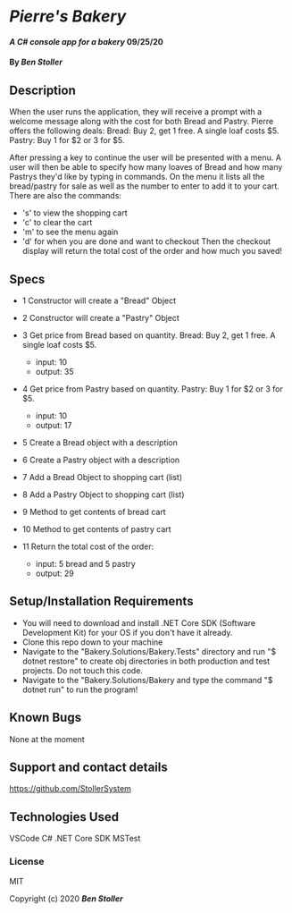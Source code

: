 # _Pierre's Bakery_

#### _A C# console app for a bakery_ 09/25/20

#### By _**Ben Stoller**_

## Description

When the user runs the application, they will receive a prompt with a welcome message along with the cost for both Bread and Pastry.
Pierre offers the following deals:
Bread: Buy 2, get 1 free. A single loaf costs $5.
Pastry: Buy 1 for \$2 or 3 for $5.

After pressing a key to continue the user will be presented with a menu.
A user will then be able to specify how many loaves of Bread and how many Pastrys they'd like by typing in commands. 
On the menu it lists all the bread/pastry for sale as well as the number to enter to add it to your cart. 
There are also the commands:
* 's' to view the shopping cart 
* 'c' to clear the cart
* 'm' to see the menu again
* 'd' for when you are done and want to checkout 
Then the checkout display will return the total cost of the order and how much you saved! 

## Specs

* 1 Constructor will create a "Bread" Object

* 2 Constructor will create a "Pastry" Object 

* 3 Get price from Bread based on quantity. Bread: Buy 2, get 1 free. A single loaf costs $5.
  * input: 10
  * output: 35

* 4 Get price from Pastry based on quantity. Pastry: Buy 1 for $2 or 3 for $5.
  * input: 10
  * output: 17

* 5 Create a Bread object with a description 

* 6 Create a Pastry object with a description 

* 7 Add a Bread Object to shopping cart (list)

* 8 Add a Pastry Object to shopping cart (list)

* 9 Method to get contents of bread cart 

* 10 Method to get contents of pastry cart 

* 11 Return the total cost of the order:
    * input: 5 bread and 5 pastry
    * output: 29

## Setup/Installation Requirements

* You will need to download and install .NET Core SDK (Software Development Kit) for your OS if you don't have it already.
* Clone this repo down to your machine 
* Navigate to the "Bakery.Solutions/Bakery.Tests" directory and run "$ dotnet restore" to create obj directories in both production and test projects. Do not touch this code.
* Navigate to the "Bakery.Solutions/Bakery and type the command "$ dotnet run" to run the program!


## Known Bugs

None at the moment

## Support and contact details

https://github.com/StollerSystem

## Technologies Used

VSCode
C#
.NET Core SDK
MSTest


### License

MIT

Copyright (c) 2020 **_Ben Stoller_**

